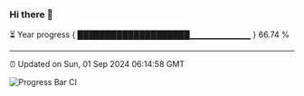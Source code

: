 ### Hi there 👋

⏳ Year progress { ████████████████████▁▁▁▁▁▁▁▁▁▁ } 66.74 %

---

⏰ Updated on Sun, 01 Sep 2024 06:14:58 GMT

![Progress Bar CI](https://github.com/code-lakshay/GitHub-Actions-Demo/workflows/Progress%20Bar%20CI/badge.svg)
